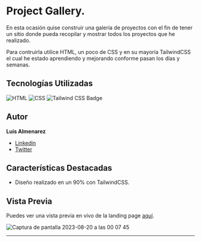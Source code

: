 # Project Gallery.

En esta ocasión quise construir una galería de proyectos con el fin de tener un sitio donde pueda recopilar y mostrar todos los proyectos que he realizado.

Para contruirla utilice HTML, un poco de CSS y  en su mayoría TailwindCSS el cual he estado aprendiendo y mejorando conforme pasan los días y semanas.

## Tecnologías Utilizadas

![HTML](https://img.shields.io/badge/-HTML-ff4500?style=flat&logo=html5&logoColor=white)
![CSS](https://img.shields.io/badge/-CSS-2965f1?style=flat&logo=css3&logoColor=white)
![Tailwind CSS Badge](https://img.shields.io/badge/-Tailwind_CSS-38B2AC?style=flat&logo=tailwind-css&logoColor=white)


## Autor

**Luis Almenarez**

* [Linkedin](www.linkedin.com/in/luis-almenarez)
* [Twitter](https://twitter.com/Almeis_Dev)

## Características Destacadas

- Diseño realizado en un 90% con TailwindCSS.

## Vista Previa

Puedes ver una vista previa en vivo de la landing page [aquí](https://projectgalleryhub.netlify.app/).

![Captura de pantalla 2023-08-20 a las 00 07 45](https://github.com/Luis-Almenarez/Galery/assets/125621759/2e38c135-6a9e-4cdd-9475-a1d13ff9e9df)


<hr>
